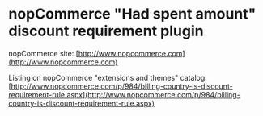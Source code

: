 ﻿nopCommerce "Had spent amount" discount requirement plugin
===========

nopCommerce site: [http://www.nopcommerce.com](http://www.nopcommerce.com)

Listing on nopCommerce "extensions and themes" catalog: [http://www.nopcommerce.com/p/984/billing-country-is-discount-requirement-rule.aspx](http://www.nopcommerce.com/p/984/billing-country-is-discount-requirement-rule.aspx)
